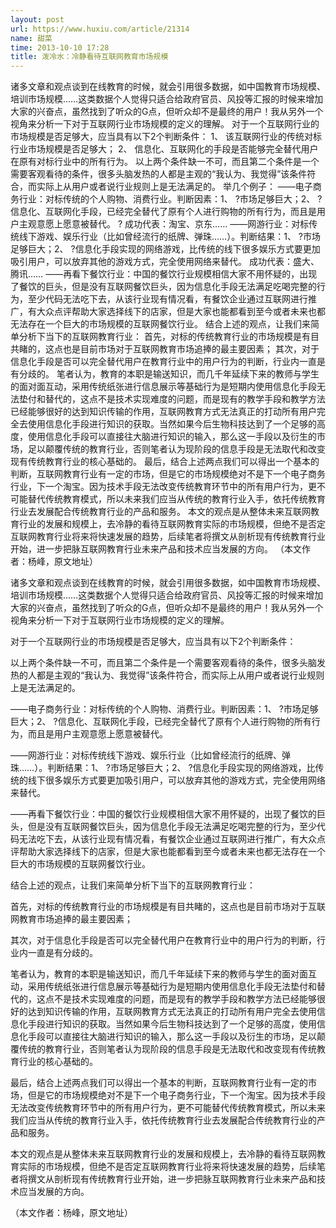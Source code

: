 ```yaml
---
layout: post
url: https://www.huxiu.com/article/21314
name: 甜菜
time: 2013-10-10 17:28
title: 泼冷水：冷静看待互联网教育市场规模
---
```

诸多文章和观点谈到在线教育的时候，就会引用很多数据，如中国教育市场规模、培训市场规模……这类数据个人觉得只适合给政府官员、风投等汇报的时候来增加大家的兴奋点，虽然找到了听众的G点，但听众却不是最终的用户！我从另外一个视角来分析一下对于互联网行业市场规模的定义的理解。 对于一个互联网行业的市场规模是否足够大，应当具有以下2个判断条件： 1、 该互联网行业的传统对标行业市场规模是否足够大； 2、 信息化、互联网化的手段是否能够完全替代用户在原有对标行业中的所有行为。 以上两个条件缺一不可，而且第二个条件是一个需要客观看待的条件，很多头脑发热的人都是主观的“我认为、我觉得”该条件符合，而实际上从用户或者说行业规则上是无法满足的。 举几个例子： ——电子商务行业：对标传统的个人购物、消费行业。判断因素：1、 ?市场足够巨大；2、 ?信息化、互联网化手段，已经完全替代了原有个人进行购物的所有行为，而且是用户主观意愿上愿意被替代。 ? 成功代表：淘宝、京东…… ——网游行业：对标传统线下游戏、娱乐行业（比如曾经流行的纸牌、弹珠……）。判断结果：1、 ?市场足够巨大；2、 ?信息化手段实现的网络游戏，比传统的线下很多娱乐方式要更加吸引用户，可以放弃其他的游戏方式，完全使用网络来替代。 成功代表：盛大、腾讯…… ——再看下餐饮行业：中国的餐饮行业规模相信大家不用怀疑的，出现了餐饮的巨头，但是没有互联网餐饮巨头，因为信息化手段无法满足吃喝完整的行为，至少代码无法吃下去，从该行业现有情况看，有餐饮企业通过互联网进行推广，有大众点评帮助大家选择线下的店家，但是大家也能都看到至今或者未来也都无法存在一个巨大的市场规模的互联网餐饮行业。 结合上述的观点，让我们来简单分析下当下的互联网教育行业： 首先，对标的传统教育行业的市场规模是有目共睹的，这点也是目前市场对于互联网教育市场追捧的最主要因素； 其次，对于信息化手段是否可以完全替代用户在教育行业中的用户行为的判断，行业内一直是有分歧的。 笔者认为，教育的本职是输送知识，而几千年延续下来的教师与学生的面对面互动，采用传统纸张进行信息展示等基础行为是短期内使用信息化手段无法垫付和替代的，这点不是技术实现难度的问题，而是现有的教学手段和教学方法已经能够很好的达到知识传输的作用，互联网教育方式无法真正的打动所有用户完全去使用信息化手段进行知识的获取。当然如果今后生物科技达到了一个足够的高度，使用信息化手段可以直接往大脑进行知识的输入，那么这一手段以及衍生的市场，足以颠覆传统的教育行业，否则笔者认为现阶段的信息手段是无法取代和改变现有传统教育行业的核心基础的。 最后，结合上述两点我们可以得出一个基本的判断，互联网教育行业有一定的市场，但是它的市场规模绝对不是下一个电子商务行业，下一个淘宝。因为技术手段无法改变传统教育环节中的所有用户行为，更不可能替代传统教育模式，所以未来我们应当从传统的教育行业入手，依托传统教育行业去发展配合传统教育行业的产品和服务。 本文的观点是从整体未来互联网教育行业的发展和规模上，去冷静的看待互联网教育实际的市场规模，但绝不是否定互联网教育行业将来将快速发展的趋势，后续笔者将撰文从剖析现有传统教育行业开始，进一步把脉互联网教育行业未来产品和技术应当发展的方向。 （本文作者：杨峰，原文地址）

诸多文章和观点谈到在线教育的时候，就会引用很多数据，如中国教育市场规模、培训市场规模……这类数据个人觉得只适合给政府官员、风投等汇报的时候来增加大家的兴奋点，虽然找到了听众的G点，但听众却不是最终的用户！我从另外一个视角来分析一下对于互联网行业市场规模的定义的理解。

对于一个互联网行业的市场规模是否足够大，应当具有以下2个判断条件：

以上两个条件缺一不可，而且第二个条件是一个需要客观看待的条件，很多头脑发热的人都是主观的“我认为、我觉得”该条件符合，而实际上从用户或者说行业规则上是无法满足的。

——电子商务行业：对标传统的个人购物、消费行业。判断因素：1、 ?市场足够巨大；2、 ?信息化、互联网化手段，已经完全替代了原有个人进行购物的所有行为，而且是用户主观意愿上愿意被替代。

——网游行业：对标传统线下游戏、娱乐行业（比如曾经流行的纸牌、弹珠……）。判断结果：1、 ?市场足够巨大；2、 ?信息化手段实现的网络游戏，比传统的线下很多娱乐方式要更加吸引用户，可以放弃其他的游戏方式，完全使用网络来替代。

——再看下餐饮行业：中国的餐饮行业规模相信大家不用怀疑的，出现了餐饮的巨头，但是没有互联网餐饮巨头，因为信息化手段无法满足吃喝完整的行为，至少代码无法吃下去，从该行业现有情况看，有餐饮企业通过互联网进行推广，有大众点评帮助大家选择线下的店家，但是大家也能都看到至今或者未来也都无法存在一个巨大的市场规模的互联网餐饮行业。

结合上述的观点，让我们来简单分析下当下的互联网教育行业：

首先，对标的传统教育行业的市场规模是有目共睹的，这点也是目前市场对于互联网教育市场追捧的最主要因素；

其次，对于信息化手段是否可以完全替代用户在教育行业中的用户行为的判断，行业内一直是有分歧的。

笔者认为，教育的本职是输送知识，而几千年延续下来的教师与学生的面对面互动，采用传统纸张进行信息展示等基础行为是短期内使用信息化手段无法垫付和替代的，这点不是技术实现难度的问题，而是现有的教学手段和教学方法已经能够很好的达到知识传输的作用，互联网教育方式无法真正的打动所有用户完全去使用信息化手段进行知识的获取。当然如果今后生物科技达到了一个足够的高度，使用信息化手段可以直接往大脑进行知识的输入，那么这一手段以及衍生的市场，足以颠覆传统的教育行业，否则笔者认为现阶段的信息手段是无法取代和改变现有传统教育行业的核心基础的。

最后，结合上述两点我们可以得出一个基本的判断，互联网教育行业有一定的市场，但是它的市场规模绝对不是下一个电子商务行业，下一个淘宝。因为技术手段无法改变传统教育环节中的所有用户行为，更不可能替代传统教育模式，所以未来我们应当从传统的教育行业入手，依托传统教育行业去发展配合传统教育行业的产品和服务。

本文的观点是从整体未来互联网教育行业的发展和规模上，去冷静的看待互联网教育实际的市场规模，但绝不是否定互联网教育行业将来将快速发展的趋势，后续笔者将撰文从剖析现有传统教育行业开始，进一步把脉互联网教育行业未来产品和技术应当发展的方向。

（本文作者：杨峰，原文地址）

